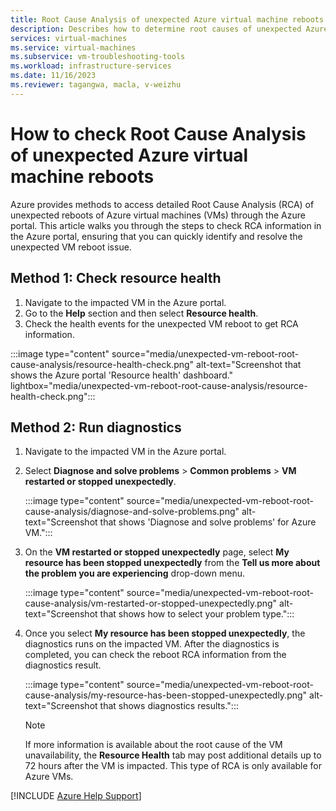 ```yaml
---
title: Root Cause Analysis of unexpected Azure virtual machine reboots
description: Describes how to determine root causes of unexpected Azure virtual machine reboots.
services: virtual-machines
ms.service: virtual-machines
ms.subservice: vm-troubleshooting-tools
ms.workload: infrastructure-services
ms.date: 11/16/2023
ms.reviewer: tagangwa, macla, v-weizhu
---
```


# How to check Root Cause Analysis of unexpected Azure virtual machine reboots

Azure provides methods to access detailed Root Cause Analysis (RCA) of unexpected reboots of Azure virtual machines (VMs) through the Azure portal. This article walks you through the steps to check RCA information in the Azure portal, ensuring that you can quickly identify and resolve the unexpected VM reboot issue.

## Method 1: Check resource health

1. Navigate to the impacted VM in the Azure portal.
2. Go to the **Help** section and then select **Resource health**.
3. Check the health events for the unexpected VM reboot to get RCA information.

:::image type="content" source="media/unexpected-vm-reboot-root-cause-analysis/resource-health-check.png" alt-text="Screenshot that shows the Azure portal 'Resource health' dashboard." lightbox="media/unexpected-vm-reboot-root-cause-analysis/resource-health-check.png":::

## Method 2: Run diagnostics

1. Navigate to the impacted VM in the Azure portal.
2. Select **Diagnose and solve problems** > **Common problems** > **VM restarted or stopped unexpectedly**.

      :::image type="content" source="media/unexpected-vm-reboot-root-cause-analysis/diagnose-and-solve-problems.png" alt-text="Screenshot that shows 'Diagnose and solve problems' for Azure VM.":::

3. On the **VM restarted or stopped unexpectedly** page, select **My resource has been stopped unexpectedly** from the **Tell us more about the problem you are experiencing** drop-down menu.

      :::image type="content" source="media/unexpected-vm-reboot-root-cause-analysis/vm-restarted-or-stopped-unexpectedly.png" alt-text="Screenshot that shows how to select your problem type.":::


4. Once you select **My resource has been stopped unexpectedly**, the diagnostics runs on the impacted VM. After the diagnostics is completed, you can check the reboot RCA information from the diagnostics result.

      :::image type="content" source="media/unexpected-vm-reboot-root-cause-analysis/my-resource-has-been-stopped-unexpectedly.png" alt-text="Screenshot that shows diagnostics results."::: 

   > [!Note]
   > If more information is available about the root cause of the VM unavailability, the **Resource Health** tab may post additional details up to 72 hours after the VM is impacted. This type of RCA is only available for Azure VMs.

[!INCLUDE [Azure Help Support](../../includes/azure-help-support.md)]

